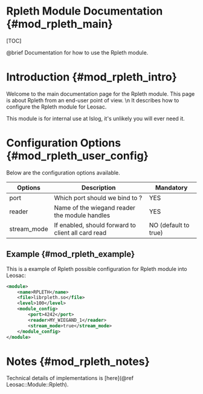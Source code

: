 Rpleth Module Documentation {#mod_rpleth_main}
==============================================

[TOC]

@brief Documentation for how to use the Rpleth module.

Introduction {#mod_rpleth_intro}
================================

Welcome to the main documentation page for the Rpleth module.
This page is about Rpleth from an end-user point of view. \n
It describes how to configure the Rpleth module for Leosac.

This module is for internal use at Islog, it's unlikely you will ever need it.

Configuration Options {#mod_rpleth_user_config}
===============================================

Below are the configuration options available.

Options    | Description                                            | Mandatory
-----------|--------------------------------------------------------|-----------
port       | Which port should we bind to ?                         | YES
reader     | Name of the wiegand reader the module handles          | YES
stream_mode| If enabled, should forward to client all card read     | NO (default to true)

Example {#mod_rpleth_example}
-----------------------------

This is a example of Rpleth possible configuration for Rpleth module into Leosac:

~~~~~~~~~~~~~~~~~~~~~~~~~~~~~~~~~~~~~~~~~~~~~~~~~~~.xml
<module>
    <name>RPLETH</name>
    <file>librpleth.so</file>
    <level>100</level>
    <module_config>
        <port>4242</port>
        <reader>MY_WIEGAND_1</reader>
        <stream_mode>true</stream_mode>
    </module_config>
</module>
~~~~~~~~~~~~~~~~~~~~~~~~~~~~~~~~~~~~~~~~~~~~~~~~~~~
            
Notes {#mod_rpleth_notes}
=========================

Technical details of implementations is [here](@ref Leosac::Module::Rpleth).
